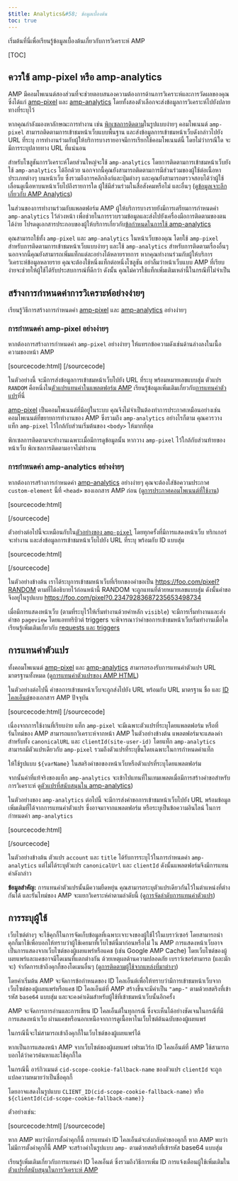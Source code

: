 ```yaml
---
$title: Analytics&#58; ข้อมูลเบื้องต้น
toc: true
---
```


เริ่มต้นที่นี่เพื่อเรียนรู้ข้อมูลเบื้องต้นเกี่ยวกับการวิเคราะห์ AMP

[TOC]

## ควรใช้ amp-pixel หรือ amp-analytics

AMP มีคอมโพเนนต์สองส่วนที่จะช่วยตอบสนองความต้องการด้านการวิเคราะห์และการวัดผลของคุณ ซึ่งได้แก่
[amp-pixel](/docs/reference/amp-pixel.html) และ
[amp-analytics](/docs/reference/extended/amp-analytics.html)
โดยทั้งสองตัวเลือกจะส่งข้อมูลการวิเคราะห์ไปยังปลายทางที่ระบุไว้

หากคุณกำลังมองหาลักษณะการทำงาน เช่น
[พิกเซลการติดตาม](https://en.wikipedia.org/wiki/Web_beacon#Implementation)ในรูปแบบง่ายๆ
คอมโพเนนต์ `amp-pixel` สามารถติดตามการเข้าชมหน้าเว็บแบบพื้นฐาน
และส่งข้อมูลการเข้าชมหน้าเว็บดังกล่าวไปยัง URL ที่ระบุ
การทำงานร่วมกับผู้ให้บริการบางรายอาจมีการเรียกใช้คอมโพเนนต์นี้
โดยไม่ว่ากรณีใด จะมีการระบุปลายทาง URL ที่แน่นอน

สำหรับโซลูชันการวิเคราะห์โดยส่วนใหญ่จะใช้ `amp-analytics`
โดยการติดตามการเข้าชมหน้าเว็บยังใช้ `amp-analytics` ได้อีกด้วย
นอกจากนี้คุณยังสามารถติดตามการมีส่วนร่วมของผู้ใช้ต่อเนื้อหาประเภทต่างๆ บนหน้าเว็บ
ซึ่งรวมถึงการคลิกลิงก์และปุ่มต่างๆ
และคุณยังสามารถตรวจสอบได้ว่าผู้ใช้เลื่อนดูเนื้อหาบนหน้าเว็บไปถึงรายการใด
ผู้ใช้มีส่วนร่วมในสื่อสังคมหรือไม่ และอื่นๆ
(ดู[ข้อมูลเจาะลึกเกี่ยวกับ AMP Analytics](/docs/guides/analytics/deep_dive_analytics.html))


ในส่วนของการทำงานร่วมกับแพลตฟอร์ม AMP
ผู้ให้บริการบางรายยังมีการเตรียมการกำหนดค่า `amp-analytics` ไว้ล่วงหน้า
เพื่อช่วยในการรวบรวมข้อมูลและส่งไปยังเครื่องมือการติดตามของตนได้ง่าย
โปรดดูเอกสารประกอบของผู้ให้บริการเกี่ยวกับ[ข้อกำหนดในการใช้ amp-analytics](/docs/reference/extended/amp-analytics.html)


คุณสามารถใช้ทั้ง `amp-pixel` และ `amp-analytics` ในหน้าเว็บของคุณ
โดยใช้ `amp-pixel` สำหรับการติดตามการเข้าชมหน้าเว็บแบบง่ายๆ
และใช้ `amp-analytics` สำหรับการติดตามเรื่องอื่นๆ
นอกจากนี้คุณยังสามารถเพิ่มแท็กแต่ละอย่างได้หลายรายการ
หากคุณทำงานร่วมกับผู้ให้บริการวิเคราะห์ข้อมูลหลายราย
คุณจะต้องใช้หนึ่งแท็กต่อหนึ่งโซลูชัน
อย่าลืมว่าหน้าเว็บแบบ AMP ที่เรียบง่ายจะช่วยให้ผู้ใช้ได้รับประสบการณ์ที่ดีกว่า
ดังนั้น คุณไม่ควรใช้แท็กเพิ่มเติมเหล่านี้ในกรณีที่ไม่จำเป็น

## สร้างการกำหนดค่าการวิเคราะห์อย่างง่ายๆ

เรียนรู้วิธีการสร้างการกำหนดค่า
[amp-pixel](/docs/reference/amp-pixel.html) และ
[amp-analytics](/docs/reference/extended/amp-analytics.html) อย่างง่ายๆ

### การกำหนดค่า amp-pixel อย่างง่ายๆ

หากต้องการสร้างการกำหนดค่า `amp-pixel` อย่างง่ายๆ
ให้แทรกข้อความดังเช่นด้านล่างลงในเนื้อความของหน้า AMP

[sourcecode:html]
<amp-pixel src="https://foo.com/pixel?RANDOM"></amp-pixel>
[/sourcecode]

ในตัวอย่างนี้
จะมีการส่งข้อมูลการเข้าชมหน้าเว็บไปยัง URL ที่ระบุ พร้อมหมายเลขแบบสุ่ม
ตัวแปร `RANDOM`
คือหนึ่งใน[ตัวแปรแทนค่าในแพลตฟอร์ม AMP](https://github.com/ampproject/amphtml/blob/master/spec/amp-var-substitutions.md)
เรียนรู้ข้อมูลเพิ่มเติมเกี่ยวกับ[การแทนค่าตัวแปร](/docs/guides/analytics/analytics_basics.html#variable-substitution)ที่นี่


[amp-pixel](/docs/reference/amp-pixel.html)
เป็นคอมโพเนนต์ที่มีอยู่ในระบบ
คุณจึงไม่จำเป็นต้องทำการประกาศเหมือนอย่างเช่นคอมโพเนนต์ที่ขยายการทำงานของ
AMP ซึ่งรวมถึง `amp-analytics`
อย่างไรก็ตาม คุณควรวางแท็ก `amp-pixel` ไว้ใกล้กับส่วนเริ่มต้นของ `<body>` ให้มากที่สุด

พิกเซลการติดตามจะทำงานเฉพาะเมื่อมีการดูข้อมูลนั้น
หากวาง `amp-pixel` ไว้ใกล้กับส่วนท้ายของหน้าเว็บ
พิกเซลการติดตามอาจไม่ทำงาน

### การกำหนดค่า amp-analytics อย่างง่ายๆ

หากต้องการสร้างการกำหนดค่า
[amp-analytics](/docs/reference/extended/amp-analytics.html) อย่างง่ายๆ
คุณจะต้องใส่ข้อความประกาศ `custom-element` นี้ที่
`<head>` ของเอกสาร AMP ก่อน (ดู[การประกาศคอมโพเนนต์ที่ใช้งาน](/docs/reference/extended.html#component-inclusion-declaration))


[sourcecode:html]
<script async custom-element="amp-analytics" src="https://cdn.ampproject.org/v0/amp-analytics-0.1.js"></script>
[/sourcecode]

ตัวอย่างต่อไปนี้จะเหมือนกับใน[ตัวอย่างของ `amp-pixel`](/docs/guides/analytics/analytics_basics.html#simple-amp-pixel-configuration)
โดยทุกครั้งที่มีการแสดงหน้าเว็บ
ทริกเกอร์จะทำงาน
และส่งข้อมูลการเข้าชมหน้าเว็บไปยัง URL ที่ระบุ พร้อมกับ ID แบบสุ่ม

[sourcecode:html]
<amp-analytics>
<script type="application/json">
{
  "requests": {
    "pageview": "https://foo.com/pixel?RANDOM",
  },
  "triggers": {
    "trackPageview": {
      "on": "visible",
      "request": "pageview"
    }
  }
}
</script>
</amp-analytics>
[/sourcecode]

ในตัวอย่างข้างต้น เราได้ระบุการเข้าชมหน้าเว็บที่เรียกของคำขอเป็น https://foo.com/pixel?RANDOM ตามที่ได้อธิบายไว้ก่อนหน้านี้ RANDOM จะถูกแทนที่ด้วยหมายเลขแบบสุ่ม ดังนั้นคำขอจึงอยู่ในรูปแบบ https://foo.com/pixel?0.23479283687235653498734

เมื่อมีการแสดงหน้าเว็บ
(ตามที่ระบุไว้ให้เริ่มทำงานด้วยคำหลัก `visible`)
จะมีการเริ่มทำงานและส่งคำขอ `pageview`
โดยแอททริบิวต์ triggers จะพิจารณาว่าคำขอการเข้าชมหน้าเว็บเริ่มทำงานเมื่อใด
เรียนรู้เพิ่มเติมเกี่ยวกับ [requests และ triggers](/docs/guides/analytics/deep_dive_analytics.html#requests-triggers--transports)

## การแทนค่าตัวแปร

ทั้งคอมโพเนนต์ [amp-pixel](/docs/reference/amp-pixel.html) และ
[amp-analytics](/docs/reference/extended/amp-analytics.html) สามารถรองรับการแทนค่าตัวแปร URL มาตรฐานทั้งหมด (ดู[การแทนค่าตัวแปรของ AMP HTML](https://github.com/ampproject/amphtml/blob/master/spec/amp-var-substitutions.md))


ในตัวอย่างต่อไปนี้
คำขอการเข้าชมหน้าเว็บจะถูกส่งไปยัง URL
พร้อมกับ URL มาตรฐาน ชื่อ และ
[ID ไคลเอ็นต์](/docs/guides/analytics/analytics_basics.html#user-identification)ของเอกสาร AMP ปัจจุบัน

[sourcecode:html]
<amp-pixel src="https://example.com/analytics?url=${canonicalUrl}&title=${title}&clientId=${clientId(site-user-id)}"></amp-pixel>
[/sourcecode]

เนื่องจากการใช้งานที่เรียบง่าย
แท็ก `amp-pixel` จะมีเฉพาะตัวแปรที่ระบุโดยแพลตฟอร์ม
หรือที่รันไทม์ของ AMP สามารถแยกวิเคราะห์จากหน้า AMP
ในตัวอย่างข้างต้น
แพลตฟอร์มจะแสดงค่าสำหรับทั้ง
`canonicalURL` และ `clientId(site-user-id)`
โดยแท็ก `amp-analytics` สามารถมีตัวแปรเดียวกับ `amp-pixel`
รวมถึงตัวแปรที่ระบุขึ้นโดยเฉพาะในการกำหนดค่าแท็ก

ให้ใช้รูปแบบ `${varName}` ในสตริงคำขอของหน้าเว็บหรือตัวแปรที่ระบุโดยแพลตฟอร์ม

จากนั้นค่าที่แท้จริงของแท็ก `amp-analytics` จะเข้าไปแทนที่ในเทมเพลตเมื่อมีการสร้างคำขอสำหรับการวิเคราะห์
ดู[ตัวแปรที่สนับสนุนใน amp-analytics](https://github.com/ampproject/amphtml/blob/master/extensions/amp-analytics/analytics-vars.md))


ในตัวอย่างของ `amp-analytics` ต่อไปนี้
จะมีการส่งคำขอการเข้าชมหน้าเว็บไปยัง URL
พร้อมข้อมูลเพิ่มเติมที่ได้จากการแทนค่าตัวแปร
ซึ่งอาจมาจากแพลตฟอร์ม
หรือระบุเป็นข้อความอินไลน์
ในการกำหนดค่า `amp-analytics`

[sourcecode:html]
<amp-analytics>
<script type="application/json">
{
  "requests": {
    "pageview":"https://example.com/analytics?url=${canonicalUrl}&title=${title}&acct=${account}&clientId=${clientId(site-user-id)}",
  },
  "vars": {
    "account": "ABC123",
  },
  "triggers": {
    "someEvent": {
      "on": "visible",
      "request": "pageview",
      "vars": {
        "title": "My homepage",
      }
    }
  }
}
</script>
</amp-analytics>
[/sourcecode]

ในตัวอย่างข้างต้น
ตัวแปร `account` และ `title` ได้รับการระบุไว้ในการกำหนดค่า
`amp-analytics`
แต่ไม่ได้ระบุตัวแปร `canonicalUrl` และ `clientId`
ดังนั้นแพลตฟอร์มจึงมีการแทนค่าดังกล่าว

**ข้อมูลสำคัญ:** การแทนค่าตัวแปรนั้นมีความยืดหยุ่น
คุณสามารถระบุตัวแปรเดียวกันไว้ในตำแหน่งที่ต่างกันได้
และรันไทม์ของ AMP จะแยกวิเคราะห์ค่าตามลำดับนี้
(ดู[การจัดลำดับการแทนค่าตัวแปร](/docs/guides/analytics/deep_dive_analytics.html#variable-substitution-ordering))

## การระบุผู้ใช้

เว็บไซต์ต่างๆ จะใช้คุกกี้ในการจัดเก็บข้อมูลที่เฉพาะเจาะจงของผู้ใช้ไว้ในเบราว์เซอร์
โดยสามารถนำคุกกี้มาใช้เพื่อบอกให้ทราบว่าผู้ใช้เคยมาที่เว็บไซต์นี้มาก่อนหรือไม่
ใน AMP
การแสดงหน้าเว็บอาจเป็นการแสดงจากเว็บไซต์ของผู้เผยแพร่หรือแคช
(เช่น Google AMP Cache)
โดยเว็บไซต์ของผู้เผยแพร่และแคชอาจมีโดเมนที่แตกต่างกัน
ด้วยเหตุผลด้านความปลอดภัย
เบราว์เซอร์สามารถ (และมักจะ) จำกัดการเข้าถึงคุกกี้ของโดเมนอื่นๆ
(ดู[การติดตามผู้ใช้จากแหล่งที่มาต่างๆ](https://github.com/ampproject/amphtml/blob/master/extensions/amp-analytics/cross-origin-tracking.md))


โดยค่าเริ่มต้น
AMP จะจัดการข้อกำหนดของ ID ไคลเอ็นต์เพื่อให้ทราบว่ามีการเข้าชมหน้าเว็บจากเว็บไซต์ของผู้เผยแพร่หรือแคช
ID ไคลเอ็นต์ที่ AMP สร้างขึ้นจะมีค่าเป็น `"amp-"`
ตามด้วยสตริงที่เข้ารหัส `base64` แบบสุ่ม และจะคงค่าเดิมสำหรับผู้ใช้ที่เข้าชมหน้าเว็บนั้นอีกครั้ง


AMP จะจัดการการอ่านและการเขียน ID ไคลเอ็นต์ในทุกกรณี
ซึ่งจะเห็นได้อย่างชัดเจนในกรณีที่มีการแสดงหน้าเว็บ
ผ่านแคชหรือนอกเหนือจากการดูเนื้อหาในเว็บไซต์ต้นฉบับของผู้เผยแพร่

ในกรณีนี้จะไม่สามารถเข้าถึงคุกกี้ในเว็บไซต์ของผู้เผยแพร่ได้

หากเป็นการแสดงหน้า AMP จากเว็บไซต์ของผู้เผยแพร่
เฟรมเวิร์ก ID ไคลเอ็นต์ที่ AMP ใช้สามารถบอกได้ว่าควรค้นหาและใช้คุกกี้ใด

ในกรณีนี้
อาร์กิวเมนต์ `cid-scope-cookie-fallback-name` ของตัวแปร `clientId` จะถูกแปลความหมายว่าเป็นชื่อคุกกี้

โดยอาจแสดงในรูปแบบ
`CLIENT_ID(cid-scope-cookie-fallback-name)` หรือ
`${clientId(cid-scope-cookie-fallback-name)}`

ตัวอย่างเช่น:

[sourcecode:html]
<amp-pixel src="https://foo.com/pixel?cid=CLIENT_ID(site-user-id-cookie-fallback-name)"></amp-pixel>
[/sourcecode]

หาก AMP พบว่ามีการตั้งค่าคุกกี้นี้
การแทนค่า ID ไคลเอ็นต์จะส่งกลับค่าของคุกกี้
หาก AMP พบว่าไม่มีการตั้งค่าคุกกี้นี้
AMP จะสร้างค่าในรูปแบบ `amp-`
ตามด้วยสตริงที่เข้ารหัส base64 แบบสุ่ม

เรียนรู้เพิ่มเติมเกี่ยวกับการแทนค่า ID ไคลเอ็นต์
ซึ่งรวมถึงวิธีการเพิ่ม ID การแจ้งเตือนผู้ใช้เพิ่มเติมใน[ตัวแปรที่สนับสนุนในการวิเคราะห์ AMP](https://github.com/ampproject/amphtml/blob/master/extensions/amp-analytics/analytics-vars.md)
